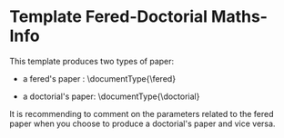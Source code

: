 # Template Fered-Doctorial Maths-Info

This template produces two types of paper: 

- a fered's paper : \documentType{\fered}

- a doctorial's paper: \documentType{\doctorial}
 
It is recommending to comment on the parameters related to the fered paper when you choose to produce a doctorial's paper and vice versa.
